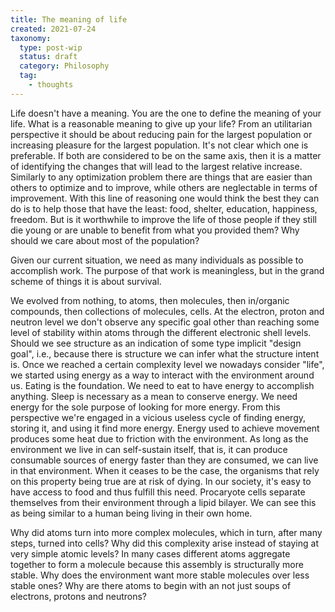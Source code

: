 ```yaml
---
title: The meaning of life
created: 2021-07-24
taxonomy:
  type: post-wip
  status: draft
  category: Philosophy
  tag:
    - thoughts
---
```


Life doesn't have a meaning.
You are the one to define the meaning of your life.
What is a reasonable meaning to give up your life?
From an utilitarian perspective it should be about reducing pain for the largest population or increasing pleasure for the largest population.
It's not clear which one is preferable.
If both are considered to be on the same axis, then it is a matter of identifying the changes that will lead to the largest relative increase.
Similarly to any optimization problem there are things that are easier than others to optimize and to improve, while others are neglectable in terms of improvement.
With this line of reasoning one would think the best they can do is to help those that have the least: food, shelter, education, happiness, freedom.
But is it worthwhile to improve the life of those people if they still die young or are unable to benefit from what you provided them?
Why should we care about most of the population?

Given our current situation, we need as many individuals as possible to accomplish work. The purpose of that work is meaningless, but in the grand scheme of things it is about survival.

We evolved from nothing, to atoms, then molecules, then in/organic compounds, then collections of molecules, cells.
At the electron, proton and neutron level we don't observe any specific goal other than reaching some level of stability within atoms through the different electronic shell levels.
Should we see structure as an indication of some type implicit "design goal", i.e., because there is structure we can infer what the structure intent is.
Once we reached a certain complexity level we nowadays consider "life", we started using energy as a way to interact with the environment around us.
Eating is the foundation. We need to eat to have energy to accomplish anything.
Sleep is necessary as a mean to conserve energy.
We need energy for the sole purpose of looking for more energy. From this perspective we're engaged in a vicious useless cycle of finding energy, storing it, and using it find more energy.
Energy used to achieve movement produces some heat due to friction with the environment.
As long as the environment we live in can self-sustain itself, that is, it can produce consumable sources of energy faster than they are consumed, we can live in that environment. When it ceases to be the case, the organisms that rely on this property being true are at risk of dying.
In our society, it's easy to have access to food and thus fulfill this need.
Procaryote cells separate themselves from their environment through a lipid bilayer. We can see this as being similar to a human being living in their own home.

Why did atoms turn into more complex molecules, which in turn, after many steps, turned into cells? Why did this complexity arise instead of staying at very simple atomic levels?
In many cases different atoms aggregate together to form a molecule because this assembly is structurally more stable.
Why does the environment want more stable molecules over less stable ones?
Why are there atoms to begin with an not just soups of electrons, protons and neutrons?
